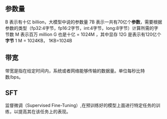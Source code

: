 ## 参数量
B 表示有十亿 billion，大模型中说的参数量 7B 表示一共有70亿个**参数**，需要根据参数的类型（fp32:4字节，fp16:2字节，int:4字节，long:8字节）计算所需的字节数
M 表示百万 million
G 也是十亿 = 1024M ，其中显存 12G 是表示有120亿个**字节**
1 M = 1024KB， 1KB=1024B
## 带宽
带宽是指在给定时间内，系统或者网络能够传输的数据量。单位每秒比特数/bps。

## SFT
监督微调（Supervised Fine-Tuning）,在预训练好的模型上面进行特定任务的训练，以提高其在该任务上的表现。